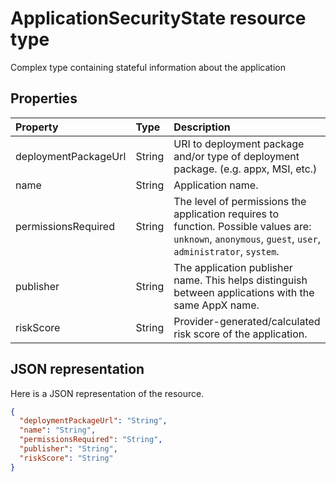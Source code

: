 # ApplicationSecurityState resource type

Complex type containing stateful information about the application

## Properties

| Property  | Type|Description|
|:---------------|:--------|:----------|
|deploymentPackageUrl|String|URI to deployment package and/or type of deployment package. (e.g. appx, MSI, etc.)|
|name|String|Application name.|
|permissionsRequired|String|The level of permissions the application requires to function. Possible values are: `unknown`, `anonymous`, `guest`, `user`, `administrator`, `system`.|
|publisher|String|The application publisher name. This helps distinguish between applications with the same AppX name.|
|riskScore|String|Provider-generated/calculated risk score of the application.|

## JSON representation

Here is a JSON representation of the resource.

<!-- {
  "blockType": "resource",
  "optionalProperties": [

  ],
  "@odata.type": "microsoft.graph.ApplicationSecurityState"
}-->

```json
{
  "deploymentPackageUrl": "String",
  "name": "String",
  "permissionsRequired": "String",
  "publisher": "String",
  "riskScore": "String"
}

```

<!-- uuid: 8fcb5dbc-d5aa-4681-8e31-b001d5168d79
2015-10-25 14:57:30 UTC -->
<!-- {
  "type": "#page.annotation",
  "description": "ApplicationSecurityState resource",
  "keywords": "",
  "section": "documentation",
  "tocPath": ""
}-->